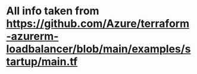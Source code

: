 # All info taken from https://github.com/Azure/terraform-azurerm-loadbalancer/blob/main/examples/startup/main.tf
